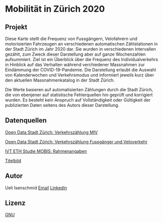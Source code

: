 # Mobilität in Zürich 2020

## Projekt

Diese Karte stellt die Frequenz von Fussgängern, Velofahrern und motorisierten Fahrzeugen an verschiedenen automatischen Zählstationen in der Stadt Zürich im Jahr 2020 dar. Sie wurden in verschiedenen Intervallen gezählt, zum Zweck dieser Darstellung aber auf ganze Wochenzahlen aufsummiert. Ziel ist ein Überblick über die Frequenz des Individualverkehrs in Hinblick auf das Verhalten während verchiedener Massnahmen zur Eindämmung der COVID-19-Pandemie. Die Darstellung erlaubt die Auswahl von Kalenderwochen und Verkehrsmodus und informiert jeweils kurz über den aktuellen Massnahmenkatalog in der Stadt Zürich.

Die Werte basieren auf automatisierten Zählungen durch die Stadt Zürich, die von ebenjener auf statistische Fehlerquellen hin geprüft und korrigiert wurden. Es besteht kein Anspruch auf Vollständigkeit oder Gültigkeit der publizierten Daten seitens des Autors dieser Darstellung.


## Datenquellen
[Open Data Stadt Zürich: Verkehrszählung MIV](https://data.stadt-zuerich.ch/dataset/sid_dav_verkehrszaehlung_miv_od2031/resource/44607195-a2ad-4f9b-b6f1-d26c003d85a2)	

[Open Data Stadt Zürich: Verkehrszählung Fussgänger und Veloverkehr](https://data.stadt-zuerich.ch/dataset/ted_taz_verkehrszaehlungen_werte_fussgaenger_velo/resource/b9308f85-9066-4f5b-8eab-344c790a6982) 

[IVT ETH Studie MOBIS: Rahmenangaben](https://ivtmobis.ethz.ch/mobis/covid19/reports/latest_de#durchschnittliche-tagesdistanz)

[Titelbild](https://www.lombardodier.com/files/live/sites/loportail/files/news/2020/May/20200513/RethinkSustainability-Mobility_LinkedIn-Facebook.jpg)
## Autor

Ueli Isenschmid
[Email](mailto:ueli.isenschmid@gmail.com)
[Linkedin](https://www.linkedin.com/in/ueli-isenschmid/)
## Lizenz

[GNU](https://choosealicense.com/licenses/gpl-3.0/) 
